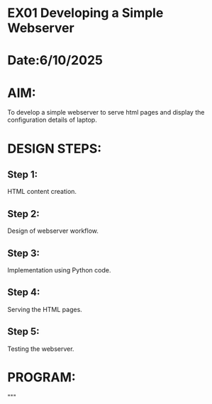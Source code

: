 # EX01 Developing a Simple Webserver

# Date:6/10/2025
# AIM:
To develop a simple webserver to serve html pages and display the configuration details of laptop.

# DESIGN STEPS:
## Step 1:
HTML content creation.

## Step 2:
Design of webserver workflow.

## Step 3:
Implementation using Python code.

## Step 4:
Serving the HTML pages.

## Step 5:
Testing the webserver.

# PROGRAM:
 """
<!DOCTYPE html>
<html>
   <head>
      <title>
          
      </title>
   </head>
<body>
    <h1>DEVICE SPECIFICATION(karthiga sri)</h1>
    <table border="5"cellpadding="10"cellspacing="10";
    <tr bgcolour="yellow">
       <th>S.NO</th>
       <th>DEVICE SPECIFICATION</th>
       <th>TYPE</th>
    </tr>
    <tr>
        <td>1</td> 
        <td>Device name</td>
        <td>TMP215-75-G2</td>
    </tr>
    <tr>
        <td>2</td>
        <td>Processor</td>
        <td>Intel(R) Core(TM) Ultra 5 125H (1.20 GHz)</td>
    </tr>
    <tr>
        <td>3</td>
        <td>Installed RAM</td>
        <TD>16.0 GB(15.5 GB usable)</TD>
    </tr> 
    <tr>
        <td>4</td>
        <td>Device ID</td>
        <td>A0845275-AD9C</td>
    </tr>
    <tr>
        <td>5</td>
        <td>Product ID</td>
        <td>0034-42786-663524</td>
    </tr>
    <tr>
        <td>6</td>
        <td>System type</td>
        <td>64-bit</td>
    </tr>
</body>
</htmL>

class myhandler(BaseHTTPRequestHandler):
    def do_GET(self):
        print("request received")
        self.send_response(200)
        self.send_header('content-type', 'text/html; charset=utf-8')
        self.end_headers()
        self.wfile.write(content.encode())
server_address = ('',8000)
httpd = HTTPServer(server_address,myhandler)
print("my webserver is running...")
httpd.serve_forever()

```
# OUTPUT:

![alt text](<Screenshot 2025-10-07 014226.png>)
![alt text](<Screenshot 2025-10-07 013939.png>)

# RESULT:
The program for implementing simple webserver is executed successfully.
